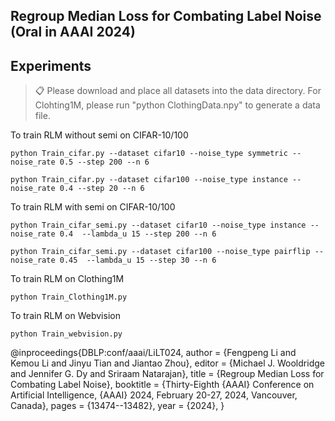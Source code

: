 ## Regroup Median Loss for Combating Label Noise (Oral in AAAI 2024)

## Experiments



> 📋 Please download and place all datasets into the data directory. For Clohting1M, please run "python ClothingData.npy" to generate a data file.

To train RLM without semi on CIFAR-10/100

```
python Train_cifar.py --dataset cifar10 --noise_type symmetric --noise_rate 0.5 --step 200 --n 6
```

```
python Train_cifar.py --dataset cifar100 --noise_type instance --noise_rate 0.4 --step 20 --n 6
```

To train RLM with semi on CIFAR-10/100

```
python Train_cifar_semi.py --dataset cifar10 --noise_type instance --noise_rate 0.4  --lambda_u 15 --step 200 --n 6
```

```
python Train_cifar_semi.py --dataset cifar100 --noise_type pairflip --noise_rate 0.45  --lambda_u 15 --step 30 --n 6
```

To train RLM on Clothing1M

```train Clothing1M
python Train_Clothing1M.py
```
To train RLM on Webvision

```train Clothing1M
python Train_webvision.py
```


@inproceedings{DBLP:conf/aaai/LiLT024,
  author       = {Fengpeng Li and
                  Kemou Li and
                  Jinyu Tian and
                  Jiantao Zhou},
  editor       = {Michael J. Wooldridge and
                  Jennifer G. Dy and
                  Sriraam Natarajan},
  title        = {Regroup Median Loss for Combating Label Noise},
  booktitle    = {Thirty-Eighth {AAAI} Conference on Artificial Intelligence, {AAAI}
                  2024, February 20-27, 2024, Vancouver,
                  Canada},
  pages        = {13474--13482},
  year         = {2024},
}

